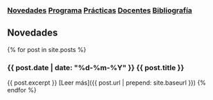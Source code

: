 ### [Novedades](./) [Programa](programa)  [Prácticas](practicas)  [Docentes](docentes)  [Bibliografía](bibliografia)

## Novedades

{% for post in site.posts %}
### {{ post.date | date: "%d-%m-%Y" }} {{ post.title }} 
{{ post.excerpt }}
[Leer más]({{ post.url | prepend: site.baseurl }})
{% endfor %}
